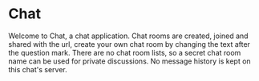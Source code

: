 # Chat
Welcome to Chat, a chat application.
Chat rooms are created, joined and shared with the url, create your own chat room by changing the text after the question mark.
There are no chat room lists, so a secret chat room name can be used for private discussions.
No message history is kept on this chat's server.
